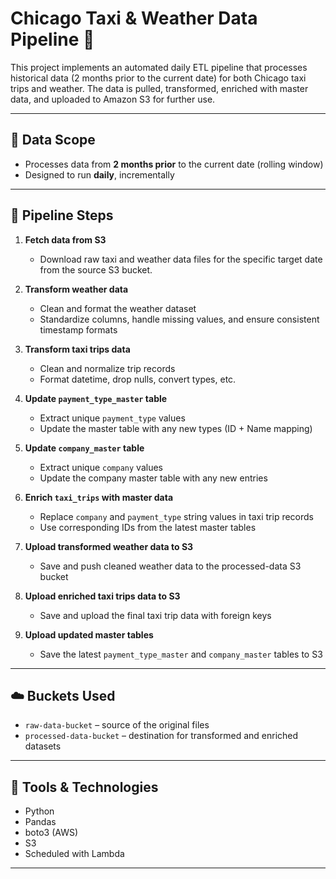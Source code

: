 # Chicago Taxi & Weather Data Pipeline 🚕

This project implements an automated daily ETL pipeline that processes historical data (2 months prior to the current date) for both Chicago taxi trips and weather. The data is pulled, transformed, enriched with master data, and uploaded to Amazon S3 for further use.

---

## 📆 Data Scope

- Processes data from **2 months prior** to the current date (rolling window)
- Designed to run **daily**, incrementally

---

## 🔁 Pipeline Steps

1. **Fetch data from S3**
   - Download raw taxi and weather data files for the specific target date from the source S3 bucket.

2. **Transform weather data**
   - Clean and format the weather dataset
   - Standardize columns, handle missing values, and ensure consistent timestamp formats

3. **Transform taxi trips data** 
   - Clean and normalize trip records
   - Format datetime, drop nulls, convert types, etc.

4. **Update `payment_type_master` table** 
   - Extract unique `payment_type` values
   - Update the master table with any new types (ID + Name mapping)

5. **Update `company_master` table** 
   - Extract unique `company` values
   - Update the company master table with any new entries

6. **Enrich `taxi_trips` with master data** 
   - Replace `company` and `payment_type` string values in taxi trip records
   - Use corresponding IDs from the latest master tables

7. **Upload transformed weather data to S3**
   - Save and push cleaned weather data to the processed-data S3 bucket

8. **Upload enriched taxi trips data to S3**
   - Save and upload the final taxi trip data with foreign keys

9. **Upload updated master tables**
   - Save the latest `payment_type_master` and `company_master` tables to S3

---

## ☁️ Buckets Used

- `raw-data-bucket` – source of the original files
- `processed-data-bucket` – destination for transformed and enriched datasets

---

## 🧰 Tools & Technologies

- Python
- Pandas
- boto3 (AWS)
- S3
- Scheduled with Lambda

---

